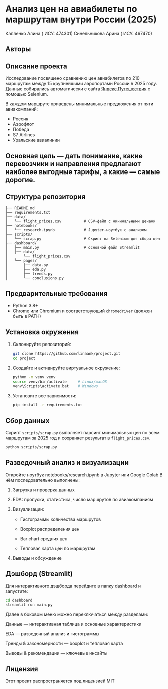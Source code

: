 # Анализ цен на авиабилеты по маршрутам внутри России (2025)
Капленко Алина ( ИСУ: 474301)
Синельникова Арина ( ИСУ: 467470)
## Авторы

## Описание проекта
Исследование посвящено сравнению цен авиабилетов по 210 маршрутам между 15 крупнейшими аэропортами России в 2025 году.  
Данные собирались автоматически с сайта [Яндекс.Путешествия](https://travel.yandex.ru/) с помощью Selenium.  

В каждом маршруте приведены минимальные предложения от пяти авиакомпаний:
- Россия  
- Аэрофлот  
- Победа  
- S7 Airlines  
- Уральские авиалинии  

Основная цель — дать понимание, какие перевозчики и направления предлагают наиболее выгодные тарифы, а какие — самые дорогие.
---

## Структура репозитория

```
├── README.md
├── requirements.txt
├── data/
│   └── flight_prices.csv          # CSV-файл с минимальными ценами
├── notebooks/
│   └── research.ipynb             # Jupyter-ноутбук с анализом
├── scripts/
│   └── scrap.py                   # Скрипт на Selenium для сбора цен
├── dashboard/
│   ├── main.py                    # основной файл Streamlit
│   ├── data/
│       └── flight_prices.csv
│   └── pages/
│       ├── data.py
│       ├── eda.py
│       ├── trends.py
│       └── conclusions.py
```

## Предварительные требования
- Python 3.8+  
- Chrome или Chromium и соответствующий `chromedriver` (должен быть в PATH)  

## Установка окружения

1. Склонируйте репозиторий:
    ```bash
    git clone https://github.com/linaank/project.git
    cd project
    ```

2. Создайте и активируйте виртуальное окружение:
    ```bash
    python -m venv venv
    source venv/bin/activate     # Linux/macOS
    venv\Scripts\activate.bat    # Windows
    ```

3. Установите все зависимости:
    ```bash
    pip install -r requirements.txt
    ```

## Сбор данных

Скрипт `scripts/scrap.py` выполняет парсинг минимальных цен по всем маршрутам за 2025 год и сохраняет результат в `flight_prices.csv`.

```bash
python scripts/scrap.py
```

## Разведочный анализ и визуализации
Откройте ноутбук notebooks/research.ipynb в Jupyter или Google Colab
В нём последовательно выполнены:

1) Загрузка и проверка данных

2) EDA: пропуски, статистика, число маршрутов по авиакомпаниям

3) Визуализации:

    * Гистограммы количества маршрутов
    
    * Boxplot распределения цен
    
    * Bar chart средних цен
    
    * Тепловая карта цен по маршрутам

4) Выводы и обсуждение


## Дэшборд (Streamlit)
Для интерактивного дэшборда перейдите в папку dashboard и запустите:

```bash
cd dashboard
streamlit run main.py
```

Далее в боковом меню можно переключаться между разделами:

Данные — интерактивная таблица и основные характеристики

EDA — разведочный анализ и гистограммы

Тренды & закономерности — boxplot и тепловая карта

Выводы & рекомендации — ключевые инсайты


## Лицензия
Этот проект распространяется под лицензией MIT
